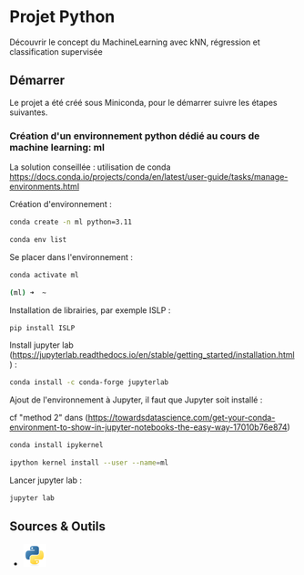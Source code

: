 # Projet Python

Découvrir le concept du MachineLearning avec kNN, régression et classification supervisée

## Démarrer

Le projet a été créé sous Miniconda, pour le démarrer suivre les étapes suivantes.

### Création d'un environnement python dédié au cours de machine learning: ml

La solution conseillée : utilisation de conda
https://docs.conda.io/projects/conda/en/latest/user-guide/tasks/manage-environments.html

Création d'environnement :
```bash
conda create -n ml python=3.11
```
```bash
conda env list
```

Se placer dans l'environnement :
```bash
conda activate ml
```
```bash
(ml) ➜  ~
```

Installation de librairies, par exemple ISLP :
```bash
pip install ISLP
```

Install jupyter lab (https://jupyterlab.readthedocs.io/en/stable/getting_started/installation.html) :
```bash
conda install -c conda-forge jupyterlab
```

Ajout de l'environnement à Jupyter, il faut que Jupyter soit installé :

cf "method 2" dans (https://towardsdatascience.com/get-your-conda-environment-to-show-in-jupyter-notebooks-the-easy-way-17010b76e874)
```bash
conda install ipykernel
```
```bash
ipython kernel install --user --name=ml
```

Lancer jupyter lab :
```bash
jupyter lab
```

## Sources & Outils

- <a href="https://www.python.org" target="_blank" rel="noreferrer"> <img src="https://raw.githubusercontent.com/devicons/devicon/master/icons/python/python-original.svg" alt="python" width="40" height="40"/> </a>
